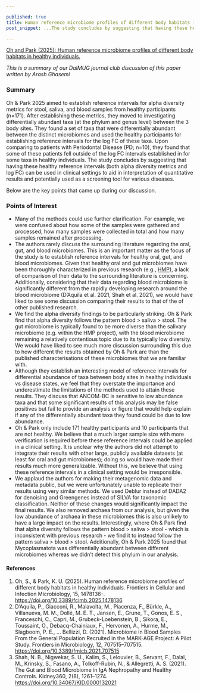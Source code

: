 ```yaml
--- 

published: true 
title: Human reference microbiome profiles of different body habitats in healthy individuals 
post_snippet: ...The study concludes by suggesting that having these healthy reference intervals can be used in clinical settings... . We believe that a much larger sample size with more verification is required before these reference intervals could be applied in a clinical setting...

--- 
```


[Oh and Park (2025): Human reference microbiome profiles of different body habitats in healthy individuals.](https://doi.org/10.3389/fcimb.2025.1478136) 

_This is a summary of our DalMUG journal club discussion of this paper written by Arash Ghasemi_ 

### Summary

Oh & Park 2025 aimed to establish reference intervals for alpha diversity metrics for stool, saliva, and blood samples from healthy participants (n=171). After establishing these metrics, they moved to investigating differentially abundant taxa (at the phylum and genus level) between the 3 body sites. They found a set of taxa that were differentially abundant between the distinct microbiomes and used the healthy participants for establishing reference intervals for the log FC of these taxa. Upon comparing to patients with Periodontal Disease (PD; n=10), they found that some of these patients fell outside of the log FC intervals established in for some taxa in healthy individuals. The study concludes by suggesting that having these healthy reference intervals (both alpha diversity metrics and log FC) can be used in clinical settings to aid in interpretation of quantitative results and potentially used as a screening tool for various diseases.

Below are the key points that came up during our discussion. 

### Points of Interest 

- Many of the methods could use further clarification. For example, we were confused about how some of the samples were gathered and processed, how many samples were collected in total and how many samples remained after processing.
- The authors rarely discuss the surrounding literature regarding the  oral, gut, and blood microbiomes. This is an important matter as the focus of the study is to establish reference intervals for healthy oral, gut, and blood microbiomes. Given that healthy oral and gut microbiomes have been thoroughly characterized in previous research (e.g., [HMP](https://www.hmpdacc.org/hmp/overview/)), a lack of comparison of their data to the surrounding literature is concerning. Additionally, considering that their data regarding blood microbiome is significantly different from the rapidly developing research around the blood microbiome (D’Aquila et al. 2021, Shah et al. 2021), we would have liked to see some discussion comparing their results to that of the of other published research.
- We find the alpha diversity findings to be particularly striking. Oh & Park find that alpha diversity follows the pattern blood > saliva > stool. The gut microbiome is typically found to be more diverse than the salivary microbiome (e.g. within the HMP project), with the blood microbiome remaining a relatively contentious topic due to its typically low diversity. We would have liked to see much more discussion surrounding this due to how different the results obtained by Oh & Park are than the published characterisations of these microbiomes that we are familiar with.
- Although they establish an interesting model of reference intervals for differential abundance of taxa between body sites in healthy individuals vs disease states, we feel that they overstate the importance and underestimate the limitations of the methods used to attain these results. They discuss that ANCOM-BC is sensitive to low abundance taxa and that some significant results of this analysis may be false positives but fail to provide an analysis or figure that would help explain if any of the differentially abundant taxa they found could be due to low abundance.
- Oh & Park only include 171 healthy participants and 10 participants that are not healthy. We believe that a much larger sample size with more verification is required before these reference intervals could be applied in a clinical setting. It is unclear why the authors did not attempt to integrate their results with other large, publicly available datasets (at least for oral and gut microbiomes); doing so would have made their results much more generalizable. Without this, we believe that using these reference intervals in a clinical setting would be irresponsible. 
- We applaud the authors for making their metagenomic data and metadata public, but we were unfortunately unable to replicate their results using very similar methods. We used Deblur instead of DADA2 for denoising and Greengenes instead of SILVA for taxonomic classification. Neither of these changes would significantly impact the final results. We also removed archaea from our analysis, but given the low abundance of archaea in these microbiomes this is also unlikely to have a large impact on the results. Interestingly, where Oh & Park find that alpha diversity follows the pattern blood > saliva > stool - which is inconsistent with previous research - we find it to instead follow the pattern saliva > blood > stool. Additionally, Oh & Park 2025 found that Mycoplasmatota was differentially abundant between different microbiomes whereas we didn’t detect this phylum in our analysis.

#### References

1.	Oh, S., & Park, K. U. (2025). Human reference microbiome profiles of different body habitats in healthy individuals. Frontiers in Cellular and Infection Microbiology, 15, 1478136-. https://doi.org/10.3389/fcimb.2025.1478136
2.	D’Aquila, P., Giacconi, R., Malavolta, M., Piacenza, F., Bürkle, A., Villanueva, M. M., Dollé, M. E. T., Jansen, E., Grune, T., Gonos, E. S., Franceschi, C., Capri, M., Grubeck-Loebenstein, B., Sikora, E., Toussaint, O., Debacq-Chainiaux, F., Hervonen, A., Hurme, M., Slagboom, P. E., … Bellizzi, D. (2021). Microbiome in Blood Samples From the General Population Recruited in the MARK-AGE Project: A Pilot Study. Frontiers in Microbiology, 12, 707515–707515. https://doi.org/10.3389/fmicb.2021.707515
3.	Shah, N. B., Nigwekar, S. U., Kalim, S., Lelouvier, B., Servant, F., Dalal, M., Krinsky, S., Fasano, A., Tolkoff-Rubin, N., & Allegretti, A. S. (2021). The Gut and Blood Microbiome in IgA Nephropathy and Healthy Controls. Kidney360, 2(8), 1261–1274. https://doi.org/10.34067/KID.0000132021 
